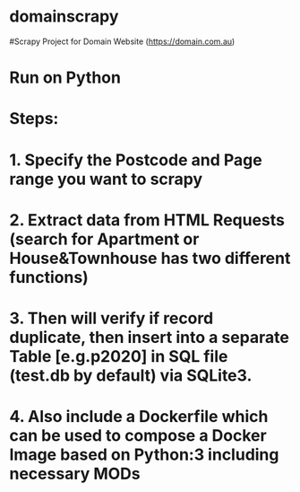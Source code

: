 # domainscrapy
#Scrapy Project for Domain Website (https://domain.com.au)
# Run on Python
# Steps:
# 1. Specify the Postcode and Page range you want to scrapy
# 2. Extract data from HTML Requests (search for Apartment or House&Townhouse has two different functions)
# 3. Then will verify if record duplicate, then insert into a separate Table [e.g.p2020] in SQL file (test.db by default) via SQLite3. 
# 4. Also include a Dockerfile which can be used to compose a Docker Image based on Python:3 including necessary MODs

